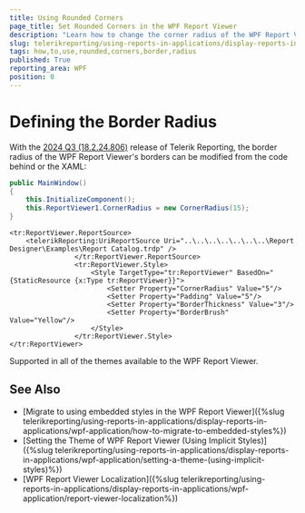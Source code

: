 ```yaml
---
title: Using Rounded Corners
page_title: Set Rounded Corners in the WPF Report Viewer
description: "Learn how to change the corner radius of the WPF Report Viewer in Telerik Reporting."
slug: telerikreporting/using-reports-in-applications/display-reports-in-applications/wpf-application/customizing/how-to-use-rounded-corners
tags: how,to,use,rounded,corners,border,radius
published: True
reporting_area: WPF
position: 0
---
```


# Defining the Border Radius

With the [2024 Q3 (18.2.24.806)](https://www.telerik.com/support/whats-new/reporting/release-history/progress-telerik-reporting-2024-q3-18-2-24-806) release of Telerik Reporting, the border radius of the WPF Report Viewer's borders can be modified from the code behind or the XAML:

````C#
public MainWindow()
{
	this.InitializeComponent();
	this.ReportViewer1.CornerRadius = new CornerRadius(15);
}
````
````XAML
<tr:ReportViewer.ReportSource>
	<telerikReporting:UriReportSource Uri="..\..\..\..\..\..\..\Report Designer\Examples\Report Catalog.trdp" />
				</tr:ReportViewer.ReportSource>
				<tr:ReportViewer.Style>
					<Style TargetType="tr:ReportViewer" BasedOn="{StaticResource {x:Type tr:ReportViewer}}">
						<Setter Property="CornerRadius" Value="5"/>
						<Setter Property="Padding" Value="5"/>
						<Setter Property="BorderThickness" Value="3"/>
						<Setter Property="BorderBrush" Value="Yellow"/>
					</Style>
				</tr:ReportViewer.Style>
</tr:ReportViewer>
````


Supported in all of the themes available to the WPF Report Viewer.

## See Also

* [Migrate to using embedded styles in the WPF Report Viewer]({%slug telerikreporting/using-reports-in-applications/display-reports-in-applications/wpf-application/how-to-migrate-to-embedded-styles%})
* [Setting the Theme of WPF Report Viewer (Using Implicit Styles)]({%slug telerikreporting/using-reports-in-applications/display-reports-in-applications/wpf-application/setting-a-theme-(using-implicit-styles)%})
* [WPF Report Viewer Localization]({%slug telerikreporting/using-reports-in-applications/display-reports-in-applications/wpf-application/report-viewer-localization%})

